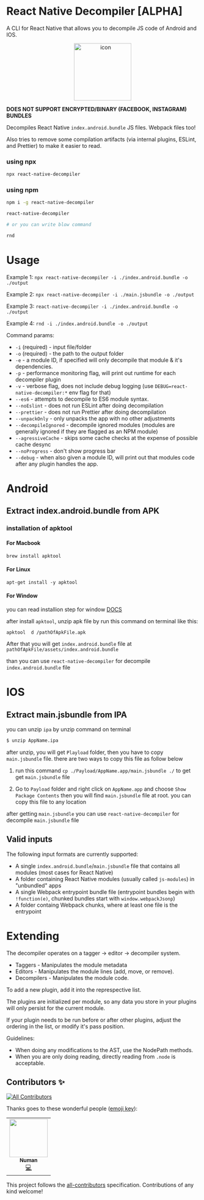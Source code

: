 # React Native Decompiler [ALPHA]
A CLI for React Native that allows you to decompile JS code of Android and IOS.

<!-- Title -->
<p align="center">
<img src="https://raw.githubusercontent.com/nomi9995/react-native-decompiler/HEAD/media/decompileIcon.png" alt="icon" width="150"/>
</p>

**DOES NOT SUPPORT ENCRYPTED/BINARY (FACEBOOK, INSTAGRAM) BUNDLES**

Decompiles React Native `index.android.bundle` JS files. Webpack files too!

Also tries to remove some compilation artifacts (via internal plugins, ESLint, and Prettier) to make it easier to read.

<!-- Body -->

### using npx
```sh
npx react-native-decompiler
```


### using npm
```sh
npm i -g react-native-decompiler
```

```sh
react-native-decompiler

# or you can write blow command

rnd
```

# Usage
Example 1: `npx react-native-decompiler -i ./index.android.bundle -o ./output`

Example 2: `npx react-native-decompiler -i ./main.jsbundle -o ./output`

Example 3: `react-native-decompiler -i ./index.android.bundle -o ./output`

Example 4: `rnd -i ./index.android.bundle -o ./output`

Command params:
- `-i` (required) - input file/folder
- `-o` (required) - the path to the output folder
- `-e` - a module ID, if specified will only decompile that module & it's dependencies.
- `-p` - performance monitoring flag, will print out runtime for each decompiler plugin
- `-v` - verbose flag, does not include debug logging (use `DEBUG=react-native-decompiler:*` env flag for that)
- `--es6` - attempts to decompile to ES6 module syntax.
- `--noEslint` - does not run ESLint after doing decompilation
- `--prettier` - does not run Prettier after doing decompilation
- `--unpackOnly` - only unpacks the app with no other adjustments
- `--decompileIgnored` - decompile ignored modules (modules are generally ignored if they are flagged as an NPM module)
- `--agressiveCache` - skips some cache checks at the expense of possible cache desync
- `--noProgress` - don't show progress bar
- `--debug` - when also given a module ID, will print out that modules code after any plugin handles the app.

# Android
## Extract index.android.bundle from APK

### installation of apktool

#### For Macbook
```
brew install apktool
```

#### For Linux
```
apt-get install -y apktool
```

#### For Window

you can read installion step for window [DOCS](https://ibotpeaches.github.io/Apktool/install/ "DOCS")

after install `apktool`, unzip apk file by run this command on terminal like this:

```
apktool  d /pathOfApkFile.apk
```

After that you will get `index.android.bundle` file at `pathOfApkFile/assets/index.android.bundle`

than you can use `react-native-decompiler` for decompile `index.android.bundle` file
# IOS
## Extract main.jsbundle from IPA
you can unzip `ipa` by unzip command on terminal
```sh
$ unzip AppName.ipa
```
after unzip, you will get `Playload` folder, then you have to copy `main.jsbundle` file.
there are two ways to copy this file as follow below

1. run this command `cp ./Payload/AppName.app/main.jsbundle ./` to get get `main.jsbundle` file

2. Go to `Payload` folder and right click on `AppName.app` and choose `Show Package Contents` then you will find `main.jsbundle` file at root. you can copy this file to any location

after getting `main.jsbundle` you can use `react-native-decompiler` for decompile `main.jsbundle` file

## Valid inputs

The following input formats are currently supported:
- A single `index.android.bundle`/`main.jsbundle` file that contains all modules (most cases for React Native)
- A folder containing React Native modules (usually called `js-modules`) in "unbundled" apps
- A single Webpack entrypoint bundle file (entrypoint bundles begin with `!function(e)`, chunked bundles start with `window.webpackJsonp`)
- A folder containg Webpack chunks, where at least one file is the entrypoint

# Extending

The decompiler operates on a tagger -> editor -> decompiler system.

* Taggers - Manipulates the module metadata
* Editors - Manipulates the module lines (add, move, or remove).
* Decompilers - Manipulates the module code.

To add a new plugin, add it into the represpective list.

The plugins are initialized per module, so any data you store in your plugins will only persist for the current module.

If your plugin needs to be run before or after other plugins, adjust the ordering in the list, or modify it's pass position.

Guidelines:

* When doing any modifications to the AST, use the NodePath methods.
* When you are only doing reading, directly reading from `.node` is acceptable.

<!-- Footer -->

## Contributors ✨

<!-- ALL-CONTRIBUTORS-BADGE:START - Do not remove or modify this section -->
[![All Contributors](https://img.shields.io/badge/all_contributors-1-orange.svg?style=flat-square)](#contributors-)
<!-- ALL-CONTRIBUTORS-BADGE:END -->

Thanks goes to these wonderful people ([emoji key](https://allcontributors.org/docs/en/emoji-key)):

<!-- ALL-CONTRIBUTORS-LIST:START - Do not remove or modify this section -->
<!-- prettier-ignore-start -->
<!-- markdownlint-disable -->
<table>
  <tr>
    <td align="center"><a href="https://github.com/nomi9995"><img src="https://avatars2.githubusercontent.com/u/36044436?v=4" width="100px;" alt=""/><br /><sub><b>Numan</b></sub></a><br /><a href="https://github.com/nomi9995/react-native-decompiler/commits?author=nomi9995" title="Code">💻</a></td>
  </tr>
</table>

<!-- markdownlint-enable -->
<!-- prettier-ignore-end -->
<!-- ALL-CONTRIBUTORS-LIST:END -->

This project follows the [all-contributors](https://github.com/all-contributors/all-contributors) specification. Contributions of any kind welcome!